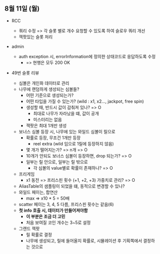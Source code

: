 
## 8월 11일 (월)

- RCC
	- 쿼리 수정 => 각 슬롯 별로 개수 요청할 수 있도록 하여 슬로우 쿼리 개선
	- 잭팟있는 슬롯 처리
- admin
	- auth exception 시, errorInformation에 정의한 상태코드로 응답하도록 수정 
		- => 현행은 모두 200 OK

- 49번 슬롯 리뷰
	- 심볼은 개인화 데이터로 관리
	- 나무에 랜덤하게 생성되는 심볼들?
		- 어떤 기준으로 생성되는가?
		- 어떤 타입을 가질 수 있는가? (wild : x1, x2..., jackpot, free spin)
		- 생성할 때, 반드시 값이 감춰져 있나? => O
			- 최대로 나무가 자라났을 떄, 값이 공개
			- 미스터리는 없음
		- 잭팟은 최대 1개만 생성
	- 보너스 심볼 등장 시, 나무에 있는 와일드 심볼이 릴으로
		- 확률로 등장, 무조건 1개만 등장
			- reel extra (wild 임으로 1릴에 등장하지 않음)
		- 몇 개가 떨어지는가? => n개 => O
		- 10개가 안되도 보너스 심볼이 등장하면, drop 되는가? => O
		- 일부는 릴 안으로, 일부는 릴 밖으로
			- 각 심볼의 value별로 확률이 존재하나? => O
	- 프리게임
		- x1 동전 => 프리스핀 횟수 (+1, +2, +3) 가중치로 관리? => O
	- AliasTable의 샘플링이 되었을 떄, 동적으로 변경할 수 있나?
	- 와일드 페이는, 합연산
		- max => x10 * 5 = 50배
	- scatter 페이는 3, 4, 5 다름, 프리스핀 횟수는 같음(6)
	- **첫 info 호출 시, 데이터가 만들어져야함**
		- **이 부분은 조금 더 고민**
		- 처음 보여질 코인 개수는 3~5로 설정
	- 그랜드 잭팟
		- 릴 확률로 결정
		- 나무에 생성되고, 릴에 들어올지 확률로, 시뮬레이션 후 기획쪽에서 결정하는 것으로